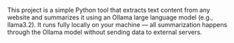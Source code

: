 This project is a simple Python tool that extracts text content from any website and summarizes it using an Ollama large language model (e.g., llama3.2). 
It runs fully locally on your machine — all summarization happens through the Ollama model without sending data to external servers.
